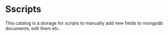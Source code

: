 # Sscripts
This catalog is a storage for scripts to manually add new fields to mongodb
documents, edit them etc.